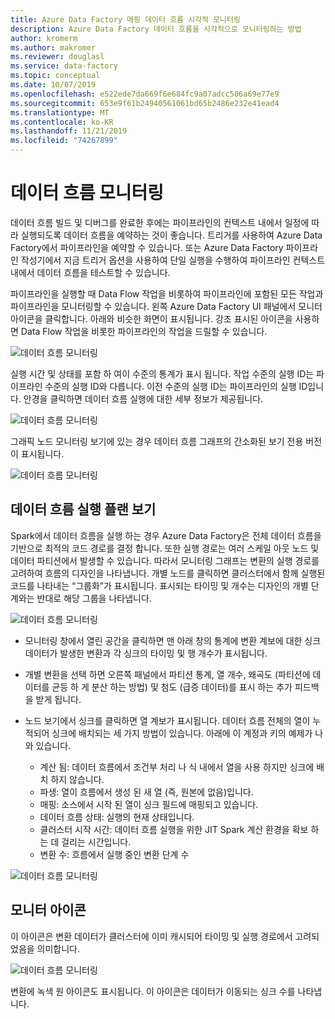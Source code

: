 ```yaml
---
title: Azure Data Factory 매핑 데이터 흐름 시각적 모니터링
description: Azure Data Factory 데이터 흐름을 시각적으로 모니터링하는 방법
author: kromerm
ms.author: makromer
ms.reviewer: douglasl
ms.service: data-factory
ms.topic: conceptual
ms.date: 10/07/2019
ms.openlocfilehash: e522ede7da669f6e684fc9a07adcc506a69e77e9
ms.sourcegitcommit: 653e9f61b24940561061bd65b2486e232e41ead4
ms.translationtype: MT
ms.contentlocale: ko-KR
ms.lasthandoff: 11/21/2019
ms.locfileid: "74267899"
---
```

# <a name="monitor-data-flows"></a>데이터 흐름 모니터링



데이터 흐름 빌드 및 디버그를 완료한 후에는 파이프라인의 컨텍스트 내에서 일정에 따라 실행되도록 데이터 흐름을 예약하는 것이 좋습니다. 트리거를 사용하여 Azure Data Factory에서 파이프라인을 예약할 수 있습니다. 또는 Azure Data Factory 파이프라인 작성기에서 지금 트리거 옵션을 사용하여 단일 실행을 수행하여 파이프라인 컨텍스트 내에서 데이터 흐름을 테스트할 수 있습니다.

파이프라인을 실행할 때 Data Flow 작업을 비롯하여 파이프라인에 포함된 모든 작업과 파이프라인을 모니터링할 수 있습니다. 왼쪽 Azure Data Factory UI 패널에서 모니터 아이콘을 클릭합니다. 아래와 비슷한 화면이 표시됩니다. 강조 표시된 아이콘을 사용하면 Data Flow 작업을 비롯한 파이프라인의 작업을 드릴할 수 있습니다.

![데이터 흐름 모니터링](media/data-flow/mon001.png "Data Flow 모니터링")

실행 시간 및 상태를 포함 하 여이 수준의 통계가 표시 됩니다. 작업 수준의 실행 ID는 파이프라인 수준의 실행 ID와 다릅니다. 이전 수준의 실행 ID는 파이프라인의 실행 ID입니다. 안경을 클릭하면 데이터 흐름 실행에 대한 세부 정보가 제공됩니다.

![데이터 흐름 모니터링](media/data-flow/mon002.png "Data Flow 모니터링")

그래픽 노드 모니터링 보기에 있는 경우 데이터 흐름 그래프의 간소화된 보기 전용 버전이 표시됩니다.

![데이터 흐름 모니터링](media/data-flow/mon003.png "Data Flow 모니터링")

## <a name="view-data-flow-execution-plans"></a>데이터 흐름 실행 플랜 보기

Spark에서 데이터 흐름을 실행 하는 경우 Azure Data Factory은 전체 데이터 흐름을 기반으로 최적의 코드 경로를 결정 합니다. 또한 실행 경로는 여러 스케일 아웃 노드 및 데이터 파티션에서 발생할 수 있습니다. 따라서 모니터링 그래프는 변환의 실행 경로를 고려하여 흐름의 디자인을 나타냅니다. 개별 노드를 클릭하면 클러스터에서 함께 실행된 코드를 나타내는 “그룹화”가 표시됩니다. 표시되는 타이밍 및 개수는 디자인의 개별 단계와는 반대로 해당 그룹을 나타냅니다.

![데이터 흐름 모니터링](media/data-flow/mon004.png "Data Flow 모니터링")

* 모니터링 창에서 열린 공간을 클릭하면 맨 아래 창의 통계에 변환 계보에 대한 싱크 데이터가 발생한 변환과 각 싱크의 타이밍 및 행 개수가 표시됩니다.

* 개별 변환을 선택 하면 오른쪽 패널에서 파티션 통계, 열 개수, 왜곡도 (파티션에 데이터를 균등 하 게 분산 하는 방법) 및 첨도 (급증 데이터)를 표시 하는 추가 피드백을 받게 됩니다.

* 노드 보기에서 싱크를 클릭하면 열 계보가 표시됩니다. 데이터 흐름 전체의 열이 누적되어 싱크에 배치되는 세 가지 방법이 있습니다. 아래에 이 계정과 키의 예제가 나와 있습니다.

  * 계산 됨: 데이터 흐름에서 조건부 처리 나 식 내에서 열을 사용 하지만 싱크에 배치 하지 않습니다.
  * 파생: 열이 흐름에서 생성 된 새 열 (즉, 원본에 없음)입니다.
  * 매핑: 소스에서 시작 된 열이 싱크 필드에 매핑되고 있습니다.
  * 데이터 흐름 상태: 실행의 현재 상태입니다.
  * 클러스터 시작 시간: 데이터 흐름 실행을 위한 JIT Spark 계산 환경을 확보 하는 데 걸리는 시간입니다.
  * 변환 수: 흐름에서 실행 중인 변환 단계 수
  
![데이터 흐름 모니터링](media/data-flow/monitornew.png "데이터 흐름 모니터링 새로 만들기")  
  
## <a name="monitor-icons"></a>모니터 아이콘

이 아이콘은 변환 데이터가 클러스터에 이미 캐시되어 타이밍 및 실행 경로에서 고려되었음을 의미합니다.

![데이터 흐름 모니터링](media/data-flow/mon004.png "Data Flow 모니터링")

변환에 녹색 원 아이콘도 표시됩니다. 이 아이콘은 데이터가 이동되는 싱크 수를 나타냅니다.
